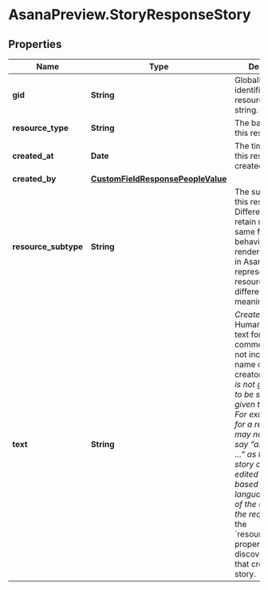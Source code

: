 # AsanaPreview.StoryResponseStory

## Properties
Name | Type | Description | Notes
------------ | ------------- | ------------- | -------------
**gid** | **String** | Globally unique identifier of the resource, as a string. | [optional] 
**resource_type** | **String** | The base type of this resource. | [optional] 
**created_at** | **Date** | The time at which this resource was created. | [optional] 
**created_by** | [**CustomFieldResponsePeopleValue**](CustomFieldResponsePeopleValue.md) |  | [optional] 
**resource_subtype** | **String** | The subtype of this resource. Different subtypes retain many of the same fields and behavior, but may render differently in Asana or represent resources with different semantic meaning. | [optional] 
**text** | **String** | *Create-only*. Human-readable text for the story or comment. This will not include the name of the creator. *Note: This is not guaranteed to be stable for a given type of story. For example, text for a reassignment may not always say “assigned to …” as the text for a story can both be edited and change based on the language settings of the user making the request.* Use the &#x60;resource_subtype&#x60; property to discover the action that created the story. | [optional] 
